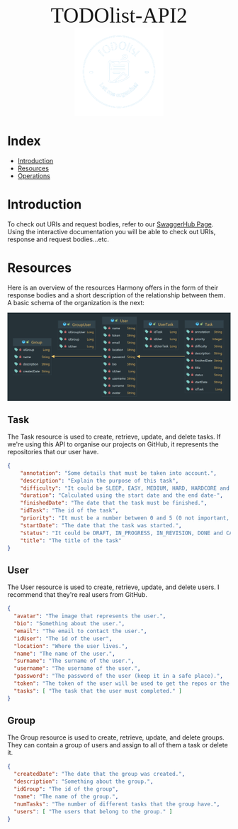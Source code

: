 <div align="center">
<font size="8" face="italiana">TODOlist-API2</font>
</div>
<div align="center">
<img src="src/main/resources/static/images/icon.png" alt="TODOlist-API2" width="200" height="200" align="center">
</div>

# Index
* [Introduction](#Introduction)
* [Resources](#resources)
* [Operations](https://github.com/alesanfe/TODOlist-API2/wiki)

# Introduction
To check out URIs and request bodies, refer to our [SwaggerHub Page](edit).
Using the interactive documentation you will be able to check out URIs, response and request bodies...etc.

# Resources
Here is an overview of the resources Harmony offers in the form
of their response bodies and a short description of the relationship between them. 
A basic schema of the organization is the next:
<div align="center">
<img src="src/main/resources/static/images/package.png" alt="package" align="center">
</div>

## Task
The Task resource is used to create, retrieve, update, and delete tasks. If we're using this API to organise our projects on GitHub, it represents the repositories that our user have.

```json
{
    "annotation": "Some details that must be taken into account.",
    "description": "Explain the purpose of this task",
    "difficulty": "It could be SLEEP, EASY, MEDIUM, HARD, HARDCORE and I_WANT_TO_DIE",
    "duration": "Calculated using the start date and the end date-",
    "finishedDate": "The date that the task must be finished.",
    "idTask": "The id of the task",
    "priority": "It must be a number between 0 and 5 (0 not important, 5 very important).",
    "startDate": "The date that the task was started.",
    "status": "It could be DRAFT, IN_PROGRESS, IN_REVISION, DONE and CANCELLED",
    "title": "The title of the task"
}
```

## User
The User resource is used to create, retrieve, update, and delete users. I recommend that they're real users from GitHub.

```json
{
  "avatar": "The image that represents the user.",
  "bio": "Something about the user.",
  "email": "The email to contact the user.",
  "idUser": "The id of the user",
  "location": "Where the user lives.",
  "name": "The name of the user.",
  "surname": "The surname of the user.",
  "username": "The username of the user.",
  "password": "The password of the user (keep it in a safe place).",
  "token": "The token of the user will be used to get the repos or the info at GitHub.",
  "tasks": [ "The task that the user must completed." ]
}
```

## Group
The Group resource is used to create, retrieve, update, and delete groups. They can contain a group of users and assign to all of them a task or delete it.

```json
{
  "createdDate": "The date that the group was created.",
  "description": "Something about the group.",
  "idGroup": "The id of the group",
  "name": "The name of the group.",
  "numTasks": "The number of different tasks that the group have.",
  "users": [ "The users that belong to the group." ]
}
```


